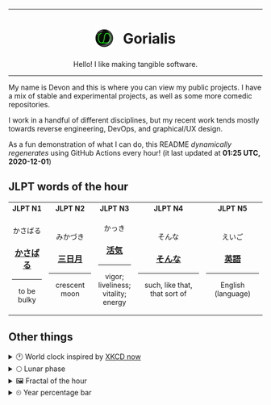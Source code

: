 ***

<h1 align="center">
<sub>
    <img src="readme/resources/avatar.png" height="36">
</sub>
&nbsp;
Gorialis
</h1>
<p align="center">
Hello! I like making tangible software.
</p>

***

My name is Devon and this is where you can view my public projects. I have a mix of stable and experimental projects, as well as some more comedic repositories.

I work in a handful of different disciplines, but my recent work tends mostly towards reverse engineering, DevOps, and graphical/UX design.

As a fun demonstration of what I can do, this README *dynamically regenerates* using GitHub Actions every hour! (it last updated at **01:25 UTC, 2020-12-01**)

<h2>JLPT words of the hour</h2>
<table>
    <tr>
        <th>JLPT N1</th>
        <th>JLPT N2</th>
        <th>JLPT N3</th>
        <th>JLPT N4</th>
        <th>JLPT N5</th>
    </tr>
    <tr>
        <td>
            <p align="center">かさばる</p>
            <h3 align="center"><b><a href="https://jisho.org/search/%E3%81%8B%E3%81%95%E3%81%B0%E3%82%8B">かさばる</a></b></h3>
            <hr>
            <p align="center">to be bulky</p>
        </td>
        <td>
            <p align="center">みかづき</p>
            <h3 align="center"><b><a href="https://jisho.org/search/%E4%B8%89%E6%97%A5%E6%9C%88">三日月</a></b></h3>
            <hr>
            <p align="center">crescent moon</p>
        </td>
        <td>
            <p align="center">かっき</p>
            <h3 align="center"><b><a href="https://jisho.org/search/%E6%B4%BB%E6%B0%97">活気</a></b></h3>
            <hr>
            <p align="center">vigor;<br> liveliness;<br> vitality;<br> energy</p>
        </td>
        <td>
            <p align="center">そんな</p>
            <h3 align="center"><b><a href="https://jisho.org/search/%E3%81%9D%E3%82%93%E3%81%AA">そんな</a></b></h3>
            <hr>
            <p align="center">such,<wbr> like that,<wbr> that sort of</p>
        </td>
        <td>
            <p align="center">えいご</p>
            <h3 align="center"><b><a href="https://jisho.org/search/%E8%8B%B1%E8%AA%9E">英語</a></b></h3>
            <hr>
            <p align="center">English (language)</p>
        </td>
    </tr>
</table>

<h2>Other things</h2>
<details>
<summary>🕐  World clock inspired by <a href="https://xkcd.com/now">XKCD now</a></summary>

> <img src="generated/now.png" width="512">

</details>
<details>
<summary>🌕 Lunar phase</summary>

The moon is approximately 55.92% through its phase (Full Moon).

</details>
<details>
<summary>&#x1f5bc; Fractal of the hour</summary>

> <img src="generated/fractal.png" width="512">

</details>
<details>
<summary>&#x23f2; Year percentage bar</summary>
<pre><code>2020 [██████████████████▁▁] 91.55%</code></pre>
</details>
